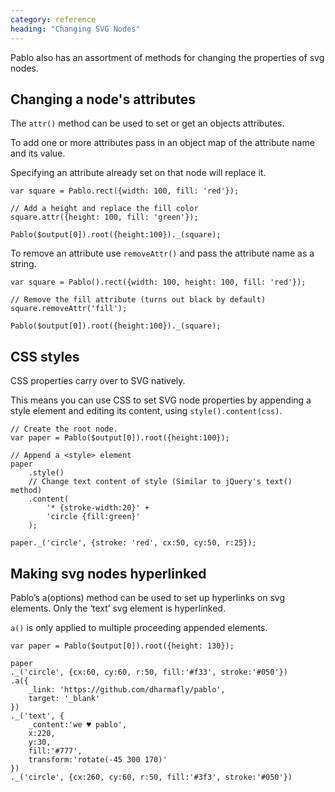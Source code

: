 ```yaml
---
category: reference
heading: "Changing SVG Nodes"
---
```


Pablo also has an assortment of methods for changing the properties of 
svg nodes.

Changing a node's attributes
---------------------------

The `attr()` method can be used to set or get an objects attributes.

To add one or more attributes pass in an object map of the attribute name and 
its value.

Specifying an attribute already set on that node will replace it.

    var square = Pablo.rect({width: 100, fill: 'red'});

    // Add a height and replace the fill color
    square.attr({height: 100, fill: 'green'});

    Pablo($output[0]).root({height:100})._(square);

To remove an attribute use `removeAttr()` and pass the attribute name as a 
string.

    var square = Pablo().rect({width: 100, height: 100, fill: 'red'});

    // Remove the fill attribute (turns out black by default)
    square.removeAttr('fill');

    Pablo($output[0]).root({height:100})._(square);

CSS styles
----------

CSS properties carry over to SVG natively. 

This means you can use CSS to set SVG node properties by appending a style 
element and editing its content, using `style().content(css)`.

    // Create the root node.
    var paper = Pablo($output[0]).root({height:100});

    // Append a <style> element
    paper
        .style()
        // Change text content of style (Similar to jQuery's text() method)
        .content(
            '* {stroke-width:20}' +
            'circle {fill:green}'
        );

    paper._('circle', {stroke: 'red', cx:50, cy:50, r:25});



Making svg nodes hyperlinked
----------------------------

Pablo’s a(options) method can be used to set up hyperlinks on svg elements.
Only the ‘text’ svg element is hyperlinked.

`a()` is only applied to multiple proceeding appended elements.

    var paper = Pablo($output[0]).root({height: 130});

    paper
    ._('circle', {cx:60, cy:60, r:50, fill:'#f33', stroke:'#050'})
    .a({
        _link: 'https://github.com/dharmafly/pablo',
        target: '_blank'
    })
    ._('text', {
        _content:'we ♥ pablo',
        x:220,
        y:30,
        fill:'#777',
        transform:'rotate(-45 300 170)'
    })
    ._('circle', {cx:260, cy:60, r:50, fill:'#3f3', stroke:'#050'})